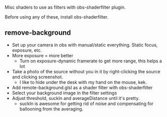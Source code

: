 Misc shaders to use as filters with obs-shaderfilter plugin.

Before using any of these, install obs-shaderfilter.

## remove-background

* Set up your camera in obs with manual/static everything. Static focus, exposure, etc.
* More exposure = more better
    * Turn on exposure-dynamic framerate to get more range, this helps a lot
* Take a photo of the source without you in it by right-clicking the source and clicking screenshot.
    * I like to hide under the desk with my hand on the mouse, kek.
* Add remote-background.glsl as a shader filter with obs-shaderfilter
* Select your background image in the filter settings
* Adjust threshold, suckIn and averageDistance until it's pretty.
    * suckIn is awesome for getting rid of noise and compensating for ballooning from the averaging.
